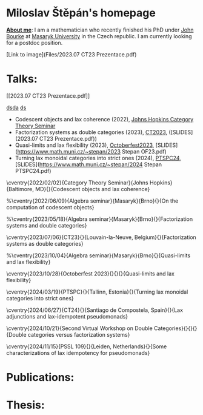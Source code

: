 # Miloslav Štěpán's homepage


**<u>About me</u>**: I am a mathematician who recently finished his PhD under [John Bourke](https://www.math.muni.cz/~bourkej/) at [Masaryk University](https://www.sci.muni.cz/en) in the Czech republic. I am currently looking for a postdoc position.

[Link to image](Files/2023.07 CT23 Prezentace.pdf)

# Talks:
[[2023.07 CT23 Prezentace.pdf]]

[dsda](dddddd)
[ds](dsad)

- Codescent objects and lax coherence (2022), [Johns Hopkins Category Theory Seminar](https://math.jhu.edu/~eriehl/ct/)
- Factorization systems as double categories (2023), [CT2023](https://sites.uclouvain.be/ct2023/), ([SLIDES](2023.07 CT23 Prezentace.pdf))
- Quasi-limits and lax flexibility (2023), [Octoberfest2023](https://richardblute.ca/octoberfest-2023/), [SLIDES](https://www.math.muni.cz/~stepan/2023 Stepan OF23.pdf)
- Turning lax monoidal categories into strict ones (2024), [PTSPC24](https://www.ioc.ee/~cneste/ptspc-workshop/2024.html), [SLIDES](https://www.math.muni.cz/~stepan/2024 Stepan PTSPC24.pdf)

\cventry{2022/02/02}{Category Theory Seminar}{Johns Hopkins}{Baltimore, MD}{}{Codescent objects and lax coherence}

%\cventry{2022/06/09}{Algebra seminar}{Masaryk}{Brno}{}{On the computation of codescent objects}

%\cventry{2023/05/18}{Algebra seminar}{Masaryk}{Brno}{}{Factorization systems and double categories}

\cventry{2023/07/06}{CT23}{}{Louvain-la-Neuve, Belgium}{}{Factorization systems as double categories}

%\cventry{2023/10/04}{Algebra seminar}{Masaryk}{Brno}{}{Quasi-limits and lax flexibility}

\cventry{2023/10/28}{Octoberfest 2023}{}{}{}{Quasi-limits and lax flexibility}

\cventry{2024/03/19}{PTSPC}{}{Tallinn, Estonia}{}{Turning lax monoidal categories into strict ones}

\cventry{2024/06/27}{CT24}{}{Santiago de Compostela, Spain}{}{Lax adjunctions and lax-idempotent pseudomonads}

\cventry{2024/10/21}{Second Virtual Workshop on Double Categories}{}{}{}{Double categories versus factorization systems}

\cventry{2024/11/15}{PSSL 109}{}{Leiden, Netherlands}{}{Some characterizations of lax idempotency for pseudomonads}

# Publications:

# Thesis:
